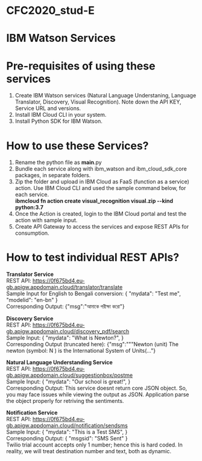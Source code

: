 # CFC2020_stud-E
# IBM Watson Services

# Pre-requisites of using these services

1) Create IBM Watson services (Natural Language Understaning, Language Translator, Discovery, Visual Recognition). Note down the API KEY, Service URL and versions.
2) Install IBM Cloud CLI in your system.
3) Install Python SDK for IBM Watson.


# How to use these Services?

1) Rename the python file as __main__.py 
2) Bundle each service along with ibm_watson and ibm_cloud_sdk_core packages, in separate folders.
3) Zip the folder and upload in IBM Cloud as FaaS (function as a service) action. Use IBM Cloud CLI and used the sample command below, for each service.
 <br><b>ibmcloud fn action create visual_recognition visual.zip --kind python:3.7</b>
4) Once the Action is created, login to the IBM Cloud portal and test the action with sample input.
5) Create API Gateway to access the services and expose REST APIs for consumption.

# How to test individual REST APIs?

<b>Translator Service</b><br>
REST API: https://0f675bd4.eu-gb.apigw.appdomain.cloud/translator/translate <br>
Sample Input for English to Bengali conversion:
{
  "mydata": "Test me",
   "modelid": "en-bn"
}<br>
Corresponding Output:
{"msg":"আমাকে পরীক্ষা করো\"}<br>

<b>Discovery Service</b><br>
REST API: https://0f675bd4.eu-gb.apigw.appdomain.cloud/discovery_pdf/search <br>
Sample Input:
{
  "mydata": "What is Newton?",
}<br>
Corresponding Output (truncated here):
{"msg":""\"Newton (unit) The newton (symbol: N ) is the International System of Units(..."}<br>

<b> Natural Language Understanding Service</b><br>
REST API: https://0f675bd4.eu-gb.apigw.appdomain.cloud/suggestionbox/postme <br>
Sample Input:
{
  "mydata": "Our school is great!",
}<br>
Corresponding Output:
This service doesnt return core JSON object. So, you may face issues while viewing the output as JSON. Application parse the object properly for retriving the sentiments.

<b> Notification Service </b><br>
REST API: https://0f675bd4.eu-gb.apigw.appdomain.cloud/notification/sendsms<br>
Sample Input:
{
  "mydata": "This is a Test SMS",
}<br>
Corresponding Output:
{
    "msgsid": "SMS Sent"
}
<br>Twilio trial account accepts only 1 number; hence this is hard coded. In reality, we will treat destination number and text, both as dynamic.
